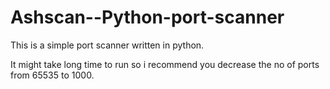 # Ashscan--Python-port-scanner
This is a simple port scanner written in python.

It might take long time to run so i recommend you decrease the no of ports from 65535 to 1000.
